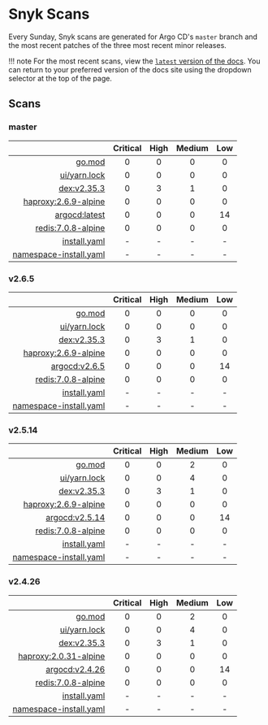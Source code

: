 # Snyk Scans

Every Sunday, Snyk scans are generated for Argo CD's `master` branch and the most recent patches of the three most
recent minor releases.

!!! note
    For the most recent scans, view the [`latest` version of the docs](https://argo-cd.readthedocs.io/en/latest/snyk/).
    You can return to your preferred version of the docs site using the dropdown selector at the top of the page.

## Scans

### master

|    | Critical | High | Medium | Low |
|---:|:--------:|:----:|:------:|:---:|
| [go.mod](master/argocd-test.html) | 0 | 0 | 0 | 0 |
| [ui/yarn.lock](master/argocd-test.html) | 0 | 0 | 0 | 0 |
| [dex:v2.35.3](master/ghcr.io_dexidp_dex_v2.35.3.html) | 0 | 3 | 1 | 0 |
| [haproxy:2.6.9-alpine](master/haproxy_2.6.9-alpine.html) | 0 | 0 | 0 | 0 |
| [argocd:latest](master/quay.io_argoproj_argocd_latest.html) | 0 | 0 | 0 | 14 |
| [redis:7.0.8-alpine](master/redis_7.0.8-alpine.html) | 0 | 0 | 0 | 0 |
| [install.yaml](master/argocd-iac-install.html) | - | - | - | - |
| [namespace-install.yaml](master/argocd-iac-namespace-install.html) | - | - | - | - |

### v2.6.5

|    | Critical | High | Medium | Low |
|---:|:--------:|:----:|:------:|:---:|
| [go.mod](v2.6.5/argocd-test.html) | 0 | 0 | 0 | 0 |
| [ui/yarn.lock](v2.6.5/argocd-test.html) | 0 | 0 | 0 | 0 |
| [dex:v2.35.3](v2.6.5/ghcr.io_dexidp_dex_v2.35.3.html) | 0 | 3 | 1 | 0 |
| [haproxy:2.6.9-alpine](v2.6.5/haproxy_2.6.9-alpine.html) | 0 | 0 | 0 | 0 |
| [argocd:v2.6.5](v2.6.5/quay.io_argoproj_argocd_v2.6.5.html) | 0 | 0 | 0 | 14 |
| [redis:7.0.8-alpine](v2.6.5/redis_7.0.8-alpine.html) | 0 | 0 | 0 | 0 |
| [install.yaml](v2.6.5/argocd-iac-install.html) | - | - | - | - |
| [namespace-install.yaml](v2.6.5/argocd-iac-namespace-install.html) | - | - | - | - |

### v2.5.14

|    | Critical | High | Medium | Low |
|---:|:--------:|:----:|:------:|:---:|
| [go.mod](v2.5.14/argocd-test.html) | 0 | 0 | 2 | 0 |
| [ui/yarn.lock](v2.5.14/argocd-test.html) | 0 | 0 | 4 | 0 |
| [dex:v2.35.3](v2.5.14/ghcr.io_dexidp_dex_v2.35.3.html) | 0 | 3 | 1 | 0 |
| [haproxy:2.6.9-alpine](v2.5.14/haproxy_2.6.9-alpine.html) | 0 | 0 | 0 | 0 |
| [argocd:v2.5.14](v2.5.14/quay.io_argoproj_argocd_v2.5.14.html) | 0 | 0 | 0 | 14 |
| [redis:7.0.8-alpine](v2.5.14/redis_7.0.8-alpine.html) | 0 | 0 | 0 | 0 |
| [install.yaml](v2.5.14/argocd-iac-install.html) | - | - | - | - |
| [namespace-install.yaml](v2.5.14/argocd-iac-namespace-install.html) | - | - | - | - |

### v2.4.26

|    | Critical | High | Medium | Low |
|---:|:--------:|:----:|:------:|:---:|
| [go.mod](v2.4.26/argocd-test.html) | 0 | 0 | 2 | 0 |
| [ui/yarn.lock](v2.4.26/argocd-test.html) | 0 | 0 | 4 | 0 |
| [dex:v2.35.3](v2.4.26/ghcr.io_dexidp_dex_v2.35.3.html) | 0 | 3 | 1 | 0 |
| [haproxy:2.0.31-alpine](v2.4.26/haproxy_2.0.31-alpine.html) | 0 | 0 | 0 | 0 |
| [argocd:v2.4.26](v2.4.26/quay.io_argoproj_argocd_v2.4.26.html) | 0 | 0 | 0 | 14 |
| [redis:7.0.8-alpine](v2.4.26/redis_7.0.8-alpine.html) | 0 | 0 | 0 | 0 |
| [install.yaml](v2.4.26/argocd-iac-install.html) | - | - | - | - |
| [namespace-install.yaml](v2.4.26/argocd-iac-namespace-install.html) | - | - | - | - |
